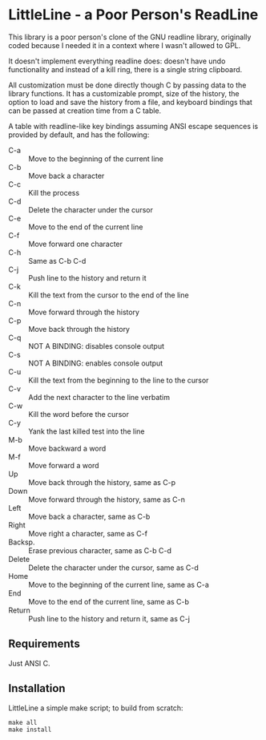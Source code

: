 LittleLine - a Poor Person's ReadLine
=====================================

This library is a poor person's clone of the GNU readline library, originally
coded because I needed it in a context where I wasn't allowed to GPL.

It doesn't implement everything readline does: doesn't have undo functionality
and instead of a kill ring, there is a single string clipboard.

All customization must be done directly though C by passing data to the library
functions. It has a customizable prompt, size of the history, the option to
load and save the history from a file, and keyboard bindings that can be passed
at creation time from a C table.

A table with readline-like key bindings assuming ANSI escape sequences is
provided by default, and has the following:

<dl>
<dt>C-a</dt>    <dd>Move to the beginning of the current line</dd>
<dt>C-b</dt>    <dd>Move back a character</dd>
<dt>C-c</dt>    <dd>Kill the process</dd>
<dt>C-d</dt>    <dd>Delete the character under the cursor</dd>
<dt>C-e</dt>    <dd>Move to the end of the current line</dd>
<dt>C-f</dt>    <dd>Move forward one character</dd>
<dt>C-h</dt>    <dd>Same as C-b C-d</dd>
<dt>C-j</dt>    <dd>Push line to the history and return it</dd>
<dt>C-k</dt>    <dd>Kill the text from the cursor to the end of the line</dd>
<dt>C-n</dt>    <dd>Move forward through the history</dd>
<dt>C-p</dt>    <dd>Move back through the history</dd>
<dt>C-q</dt>    <dd>NOT A BINDING: disables console output</dd>
<dt>C-s</dt>    <dd>NOT A BINDING: enables console output</dd>
<dt>C-u</dt>    <dd>Kill the text from the beginning to the line to the cursor</dd>
<dt>C-v</dt>    <dd>Add the next character to the line verbatim</dd>
<dt>C-w</dt>    <dd>Kill the word before the cursor</dd>
<dt>C-y</dt>    <dd>Yank the last killed test into the line</dd>

<dt>M-b</dt>    <dd>Move backward a word</dd>
<dt>M-f</dt>    <dd>Move forward a word</dd>

<dt>Up</dt>     <dd>Move back through the history, same as C-p</dd>
<dt>Down</dt>   <dd>Move forward through the history, same as C-n</dd>
<dt>Left</dt>   <dd>Move back a character, same as C-b</dd>
<dt>Right</dt>  <dd>Move right a character, same as C-f</dd>
<dt>Backsp.</dt><dd>Erase previous character, same as C-b C-d</dd>
<dt>Delete</dt> <dd>Delete the character under the cursor, same as C-d</dd>
<dt>Home</dt>   <dd>Move to the beginning of the current line, same as C-a</dd>
<dt>End</dt>    <dd>Move to the end of the current line, same as C-b</dd>
<dt>Return</dt> <dd>Push line to the history and return it, same as C-j</dd>
</dl>

Requirements
------------

Just ANSI C.

Installation
------------

LittleLine a simple make script; to build from scratch:

    make all
    make install

